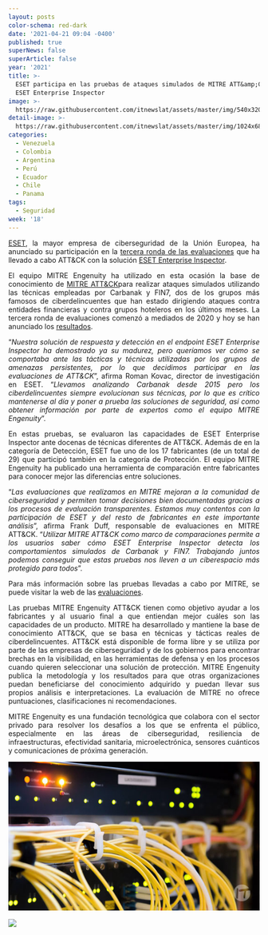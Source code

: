 ```yaml
---
layout: posts
color-schema: red-dark
date: '2021-04-21 09:04 -0400'
published: true
superNews: false
superArticle: false
year: '2021'
title: >-
  ESET participa en las pruebas de ataques simulados de MITRE ATT&amp;CK con
  ESET Enterprise Inspector
image: >-
  https://raw.githubusercontent.com/itnewslat/assets/master/img/540x320/Ataque-Router-p.jpg
detail-image: >-
  https://raw.githubusercontent.com/itnewslat/assets/master/img/1024x680/Ataque-Router-g.jpg
categories:
  - Venezuela
  - Colombia
  - Argentina
  - Perú
  - Ecuador
  - Chile
  - Panama
tags:
  - Seguridad
week: '18'
---
```

<p style="text-align: justify;"><a href="https://www.eset.com/es/">ESET</a>, la mayor empresa de ciberseguridad de la Unión Europea, ha anunciado su participación en la <a href="https://attackevals.mitre-engenuity.org/enterprise/carbanak_fin7/">tercera ronda de las evaluaciones</a> que ha llevado a cabo ATT&amp;CK con la solución <a href="https://www.eset.com/es/empresas/endpoint-detecccion-y-respuesta/?_ga=2.223305371.1252259459.1618932986-811227172.1614603545">ESET Enterprise Inspector</a>.</p>
<p style="text-align: justify;">El equipo MITRE Engenuity ha utilizado en esta ocasión la base de conocimiento de <a href="https://attack.mitre.org/">MITRE ATT&amp;CK</a>para realizar ataques simulados utilizando las técnicas empleadas por Carbanak y FIN7, dos de los grupos más famosos de ciberdelincuentes que han estado dirigiendo ataques contra entidades financieras y contra grupos hoteleros en los últimos meses. La tercera ronda de evaluaciones comenzó a mediados de 2020 y hoy se han anunciado los <a href="https://attackevals.mitre-engenuity.org/enterprise/carbanak_fin7/">resultados</a>.</p>
<p style="text-align: justify;">“<em>Nuestra solución de respuesta y detección en el endpoint ESET Enterprise Inspector ha demostrado ya su madurez, pero queríamos ver cómo se comportaba ante las tácticas y técnicas utilizadas por los grupos de amenazas persistentes, por lo que decidimos participar en las evaluaciones de ATT&amp;CK</em>”, afirma Roman Kovac, director de investigación en ESET. “<em>Llevamos analizando Carbanak desde 2015 pero los ciberdelincuentes siempre evolucionan sus técnicas, por lo que es crítico mantenerse al día y poner a prueba las soluciones de seguridad, así como obtener información por parte de expertos como el equipo MITRE Engenuity</em>”.</p>
<p style="text-align: justify;">En estas pruebas, se evaluaron las capacidades de ESET Enterprise Inspector ante docenas de técnicas diferentes de ATT&amp;CK. Además de en la categoría de Detección, ESET fue uno de los 17 fabricantes (de un total de 29) que participó también en la categoría de Protección. El equipo MITRE Engenuity ha publicado una herramienta de comparación entre fabricantes para conocer mejor las diferencias entre soluciones.</p>
<p style="text-align: justify;">“<em>Las evaluaciones que realizamos en MITRE mejoran a la comunidad de ciberseguridad y permiten tomar decisiones bien documentadas gracias a los procesos de evaluación transparentes. Estamos muy contentos con la participación de ESET y del resto de fabricantes en este importante análisis</em>”, afirma Frank Duff, responsable de evaluaciones en MITRE ATT&amp;CK. “<em>Utilizar MITRE ATT&amp;CK como marco de comparaciones permite a los usuarios saber cómo ESET Enterprise Inspector detecta los comportamientos simulados de Carbanak y FIN7. Trabajando juntos podemos conseguir que estas pruebas nos lleven a un ciberespacio más protegido para todos</em>”.</p>
<p style="text-align: justify;">Para más información sobre las pruebas llevadas a cabo por MITRE, se puede visitar la web de las <a href="https://attackevals.mitre-engenuity.org/enterprise/carbanak_fin7/">evaluaciones</a>.</p>
<p style="text-align: justify;">Las pruebas MITRE Engenuity ATT&amp;CK tienen como objetivo ayudar a los fabricantes y al usuario final a que entiendan mejor cuáles son las capacidades de un producto. MITRE ha desarrollado y mantiene la base de conocimiento ATT&amp;CK, que se basa en técnicas y tácticas reales de ciberdelincuentes. ATT&amp;CK está disponible de forma libre y se utiliza por parte de las empresas de ciberseguridad y de los gobiernos para encontrar brechas en la visibilidad, en las herramientas de defensa y en los procesos cuando quieren seleccionar una solución de protección. MITRE Engenuity publica la metodología y los resultados para que otras organizaciones puedan beneficiarse del conocimiento adquirido y puedan llevar sus propios análisis e interpretaciones. La evaluación de MITRE no ofrece puntuaciones, clasificaciones ni recomendaciones.</p>
<p style="text-align: justify;">MITRE Engenuity es una fundación tecnológica que colabora con el sector privado para resolver los desafíos a los que se enfrenta el público, especialmente en las áreas de ciberseguridad, resiliencia de infraestructuras, efectividad sanitaria, microelectrónica, sensores cuánticos y comunicaciones de próxima generación.</p>

![](https://raw.githubusercontent.com/itnewslat/assets/master/img/540x320/Ataque-Router-p.jpg)

<img src="https://tracker.metricool.com/c3po.jpg?hash=56f88a41e39ab42c063cc51676587a04"/>
